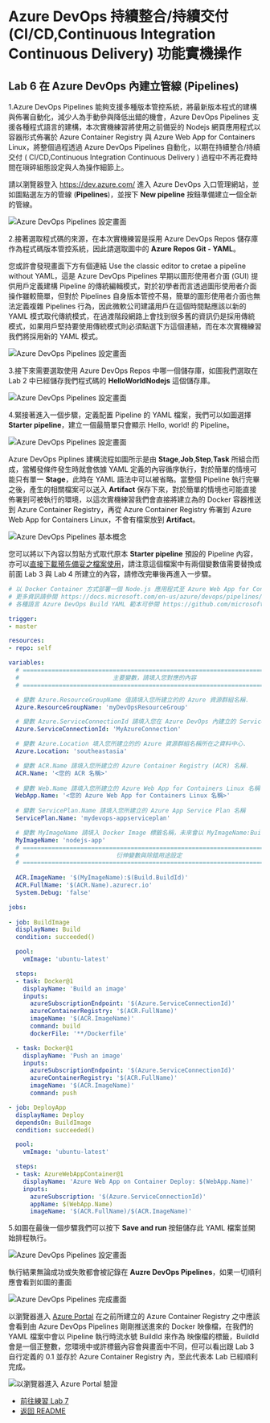 # Azure DevOps 持續整合/持續交付 (CI/CD,Continuous Integration Continuous Delivery) 功能實機操作

## Lab 6 在 Azure DevOps 內建立管線 (Pipelines) 

1.Azure DevOps Pipelines 能夠支援多種版本管控系統，將最新版本程式的建構與佈署自動化，減少人為手動參與降低出錯的機會，Azure DevOps Pipelines 支援各種程式語言的建構，本次實機練習將使用之前備妥的 Nodejs 網頁應用程式以容器形式佈署於 Azure Container Registry 與 Azure Web App for Containers Linux，將整個過程透過 Azure DevOps Pipelines 自動化，以期在持續整合/持續交付 ( CI/CD,Continuous Integration Continuous Delivery ) 過程中不再花費時間在瑣碎組態設定與人為操作細節上。

請以瀏覽器登入 https://dev.azure.com/ 進入 Azure DevOps 入口管理網站，並如圖點選左方的管線 (**Pipelines**)，並按下 **New pipeline** 按鈕準備建立一個全新的管線。

![Azure DevOps Pipelines 設定畫面](images/pipelines1.png)

2.接著選取程式碼的來源，在本次實機練習是採用 Azure DevOps Repos 儲存庫作為程式碼版本管控系統，因此請選取圖中的 **Azure Repos Git - YAML**。

您或許會發現畫面下方有個連結 Use the classic editor to cretae a pipeline without YAML，這是 Azure DevOps Pipelines 早期以圖形使用者介面 (GUI) 提供用戶定義建構 Pipeline 的傳統編輯模式，對於初學者而言透過圖形使用者介面操作雖較簡單，但對於 Pipelines 自身版本管控不易，簡單的圖形使用者介面也無法定義複雜 Pipelines 行為，因此微軟公司建議用戶在這個時間點應該以新的 YAML 模式取代傳統模式，在過渡階段網路上會找到很多舊的資訊仍是採用傳統模式，如果用戶堅持要使用傳統模式則必須點選下方這個連結，而在本次實機練習我們將採用新的 YAML 模式。

![Azure DevOps Pipelines 設定畫面](images/pipelines2.png)


3.接下來需要選取使用 Azure DevOps Repos 中哪一個儲存庫，如圖我們選取在 Lab 2 中已經儲存我們程式碼的 **HelloWorldNodejs** 這個儲存庫。

![Azure DevOps Pipelines 設定畫面](images/pipelines3.png)

4.緊接著進入一個步驟，定義配置 Pipeline 的 YAML 檔案，我們可以如圖選擇 **Starter pipeline**，建立一個最簡單只會顯示 Hello, world! 的 Pipeline。

![Azure DevOps Pipelines 設定畫面](images/pipelines4.png)

Azure DevOps Piplines 建構流程如圖所示是由 **Stage**,**Job**,**Step**,**Task** 所組合而成，當觸發條件發生時就會依據 YAML 定義的內容循序執行，對於簡單的情境可能只有單一 **Stage**，此時在 YAML 語法中可以被省略。當整個 Pipeline 執行完畢之後，產生的相關檔案可以送入 **Artifact** 保存下來，對於簡單的情境也可能直接佈署到可被執行的環境，以這次實機練習我們會直接將建立為的 Docker 容器推送到 Azure Container Registry，再從 Azure Container Registry 佈署到 Azure Web App for Containers Linux，不會有檔案放到 **Artifact**。

![Azure DevOps Pipelines 基本概念](images/pipelines-overview.png)

您可以將以下內容以剪貼方式取代原本 **Starter pipeline** 預設的 Pipeline 內容，亦可以[直接下載預先備妥之檔案使用](HelloWorldNodejs/azure-pipelines.yml)，請注意這個檔案中有兩個變數值需要替換成前面 Lab 3 與 Lab 4 所建立的內容，請修改完畢後再進入一步驟。

```yaml
# 以 Docker Container 方式部署一個 Node.js 應用程式至 Azure Web App for Containers Linux
# 更多資訊請參閱 https://docs.microsoft.com/en-us/azure/devops/pipelines/tasks/deploy/azure-rm-web-app-deployment
# 各種語言 Azure DevOps Build YAML 範本可參閱 https://github.com/microsoft/azure-pipelines-yaml/tree/master/templates

trigger:
- master

resources:
- repo: self

variables:
  # ========================================================================
  #                          主要變數，請填入您對應的內容
  # ========================================================================

  # 變數 Azure.ResourceGroupName 值請填入您所建立的的 Azure 資源群組名稱.
  Azure.ResourceGroupName: 'myDevOpsResourceGroup'

  # 變數 Azure.ServiceConnectionId 請填入您在 Azure DevOps 內建立的 Service connections 名稱.
  Azure.ServiceConnectionId: 'MyAzureConnection'

  # 變數 Azure.Location 填入您所建立的的 Azure 資源群組名稱所在之資料中心.
  Azure.Location: 'southeastasia'

  # 變數 ACR.Name 請填入您所建立的 Azure Container Registry (ACR) 名稱.
  ACR.Name: '<您的 ACR 名稱>'
  
  # 變數 Web.Name 請填入您所建立的 Azure Web App for Containers Linux 名稱
  WebApp.Name: '<您的 Azure Web App for Containers Linux 名稱>'
  
  # 變數 ServicePlan.Name 請填入您所建立的 Azure App Service Plan 名稱
  ServicePlan.Name: 'mydevops-appserviceplan'

  # 變數 MyImageName 請填入 Docker Image 標籤名稱，未來會以 MyImageName:Build# 方式放在 ACR 內
  MyImageName: 'nodejs-app'
  # ========================================================================
  #                           衍伸變數與除錯用途設定
  # ========================================================================
  
  ACR.ImageName: '$(MyImageName):$(Build.BuildId)'
  ACR.FullName: '$(ACR.Name).azurecr.io'
  System.Debug: 'false'

jobs:
 
- job: BuildImage
  displayName: Build
  condition: succeeded()

  pool:
    vmImage: 'ubuntu-latest'

  steps:
  - task: Docker@1
    displayName: 'Build an image'
    inputs:
      azureSubscriptionEndpoint: '$(Azure.ServiceConnectionId)'
      azureContainerRegistry: '$(ACR.FullName)'
      imageName: '$(ACR.ImageName)'
      command: build
      dockerFile: '**/Dockerfile'

  - task: Docker@1
    displayName: 'Push an image'
    inputs:
      azureSubscriptionEndpoint: '$(Azure.ServiceConnectionId)'
      azureContainerRegistry: '$(ACR.FullName)'
      imageName: '$(ACR.ImageName)'
      command: push

- job: DeployApp
  displayName: Deploy
  dependsOn: BuildImage
  condition: succeeded()

  pool:
    vmImage: 'ubuntu-latest'

  steps:
  - task: AzureWebAppContainer@1
    displayName: 'Azure Web App on Container Deploy: $(WebApp.Name)'
    inputs:
      azureSubscription: '$(Azure.ServiceConnectionId)'
      appName: $(WebApp.Name)
      imageName: '$(ACR.FullName)/$(ACR.ImageName)'

```
5.如圖在最後一個步驟我們可以按下 **Save and run** 按鈕儲存此 YAML 檔案並開始排程執行。

![Azure DevOps Pipelines 設定畫面](images/pipelines5.png)

執行結果無論成功或失敗都會被記錄在 **Auzre DevOps Pipelines**，如果一切順利應會看到如圖的畫面

![Azure DevOps Pipelines 完成畫面](images/build-result1.png)

以瀏覽器進入 [Azure Portal](https://portal.azure.com) 在之前所建立的 Azure Container Registry 之中應該會看到由 Azure DevOps Pipelines 剛剛推送進來的 Docker 映像檔，在我們的 YAML 檔案中會以 Pipeline 執行時流水號 BuildId 來作為 映像檔的標籤，BuildId 會是一個正整數，您環境中或許標籤內容會與畫面中不同，但可以看出跟 Lab 3 自行定義的 0.1 並存於 Azure Container Registry 內，至此代表本 Lab 已經順利完成。

![以瀏覽器進入 Azure Portal 驗證](images/build-result2.png)


* [前往練習 Lab 7](Labs-07.md)
* [返回 README](README.md)